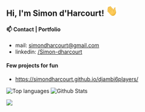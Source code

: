 ## Hi, I'm Simon d'Harcourt! <img src="https://raw.githubusercontent.com/Bruno-rose/Bruno-rose/main/wave.gif" alt="Funny GIF" width="30"/>

#### 📫 Contact | Portfolio
- mail: simondharcourt@gmail.com
- linkedin: [/Simon-dharcourt](https://www.linkedin.com/in/simon-dharcourt/)

#### Few projects for fun
- https://simondharcourt.github.io/djambi6players/


![Top languages](https://github-readme-stats.vercel.app/api/top-langs/?username=Simondharcourt&theme=dark)
![Github Stats](https://github-readme-stats.vercel.app/api?username=Simondharcourt&count_private=true&show_icons=true&include_all_commits=true&hide_rank=true&theme=dark&bg_color=00000000)

![](https://github-profile-trophy.vercel.app/?username=Simondharcourt&theme=onedark)



<!--
**Simondharcourt/Simondharcourt** is a ✨ _special_ ✨ repository because its `README.md` (this file) appears on your GitHub profile.

Here are some ideas to get you started:

- 🔭 I’m currently working on ...
- 🌱 I’m currently learning ...
- 👯 I’m looking to collaborate on ...
- 🤔 I’m looking for help with ...
- 💬 Ask me about ...
- 📫 How to reach me: ...
- 😄 Pronouns: ...
- ⚡ Fun fact: ...
-->

